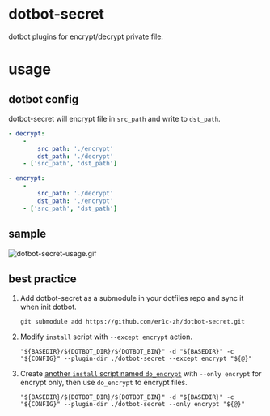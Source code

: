# dotbot-secret

dotbot plugins for encrypt/decrypt private file.

# usage

## dotbot config

dotbot-secret will encrypt file in `src_path` and write to `dst_path`.

```yaml
- decrypt:
    -
        src_path: './encrypt'
        dst_path: './decrypt'
    - ['src_path', 'dst_path']

- encrypt:
    -
        src_path: './decrypt'
        dst_path: './encrypt'
    - ['src_path', 'dst_path']
```

## sample

![dotbot-secret-usage.gif](https://dsm01pap001files.storage.live.com/y4m2dz3sOKQtRYANK7pI48E0wvdUo3GSWf7EyO-R53wvoJakaEdvGLp4evSEToPBhdkXLzXJ6_0-h0d0reEkxyvwRQYkEGL5iIWF5qiar4v6HuA-IaQ1z0edHTi0eVIh54NZDtQ9fQOzHXigAvxpDkxKD_qKajSmYkwaTy00hmJM43hsZm8lkVe0Mdj3veKdOWm?width=1162&height=609&cropmode=none)

## best practice

1. Add dotbot-secret as a submodule in your dotfiles repo and sync it when init dotbot.

   ```shell
   git submodule add https://github.com/er1c-zh/dotbot-secret.git
   ```

1. Modify `install` script with `--except encrypt` action.

    ```shell
   "${BASEDIR}/${DOTBOT_DIR}/${DOTBOT_BIN}" -d "${BASEDIR}" -c "${CONFIG}" --plugin-dir ./dotbot-secret --except encrypt "${@}"
    ```
   
1. Create [another `install` script named `do_encrypt`](https://github.com/er1c-zh/dotfiles/blob/master/do_encrypt) 
with `--only encrypt` for encrypt only, 
then use `do_encrypt` to encrypt files.
   
   ```shell
   "${BASEDIR}/${DOTBOT_DIR}/${DOTBOT_BIN}" -d "${BASEDIR}" -c "${CONFIG}" --plugin-dir ./dotbot-secret --only encrypt "${@}"
   ```
